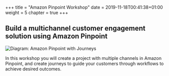 +++
title = "Amazon Pinpoint Workshop"
date = 2019-11-18T00:41:38+01:00
weight = 5
chapter = true
+++

## Build a multichannel customer engagement solution using Amazon Pinpoint

![Diagram: Amazon Pinpoint with Journeys](https://d1.awsstatic.com/product-marketing/Pinpoint/Product-page-diagram_Amazon-Pinpoint-with-Journeys-@2x.59f755aedb4ea26ddbdeade13529046129c3d7a1.png)

In this workshop you will create a project with multiple channels in Amazon Pinpoint, and create journeys to guide your customers through workflows to achieve desired outcomes.
